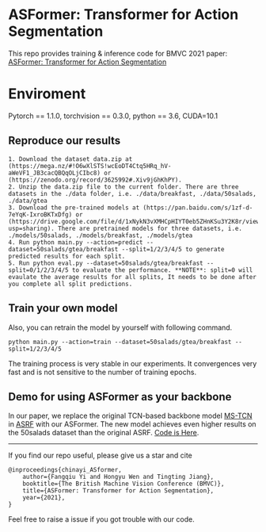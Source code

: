 # ASFormer: Transformer for Action Segmentation

This repo provides training &amp; inference code for BMVC 2021 paper: [ASFormer: Transformer for Action Segmentation](https://arxiv.org/pdf/2110.08568.pdf)

# Enviroment

Pytorch == 1.1.0, torchvision == 0.3.0, python == 3.6, CUDA=10.1

## Reproduce our results

```
1. Download the dataset data.zip at (https://mega.nz/#!O6wXlSTS!wcEoDT4Ctq5HRq_hV-aWeVF1_JB3cacQBQqOLjCIbc8) or (https://zenodo.org/record/3625992#.Xiv9jGhKhPY). 
2. Unzip the data.zip file to the current folder. There are three datasets in the ./data folder, i.e. ./data/breakfast, ./data/50salads, ./data/gtea
3. Download the pre-trained models at (https://pan.baidu.com/s/1zf-d-7eYqK-IxroBKTxDfg) or (https://drive.google.com/file/d/1xNykN3vXMHCpHIYT0eb5ZHnKSu3Y2K8r/view?usp=sharing). There are pretrained models for three datasets, i.e. ./models/50salads, ./models/breakfast, ./models/gtea
4. Run python main.py --action=predict --dataset=50salads/gtea/breakfast --split=1/2/3/4/5 to generate predicted results for each split.
5. Run python eval.py --dataset=50salads/gtea/breakfast --split=0/1/2/3/4/5 to evaluate the performance. **NOTE**: split=0 will evaulate the average results for all splits, It needs to be done after you complete all split predictions.
```

## Train your own model

Also, you can retrain the model by yourself with following command.

```
python main.py --action=train --dataset=50salads/gtea/breakfast --split=1/2/3/4/5
```

The training process is very stable in our experiments. It convergences very fast and is not sensitive to the number of training epochs.

## Demo for using ASFormer as your backbone

In our paper, we replace the original TCN-based backbone model [MS-TCN](https://github.com/yabufarha/ms-tcn) in [ASRF](https://github.com/yiskw713/asrf) with our ASFormer.  The new model achieves even higher results on the 50salads dataset than the original ASRF. [Code is Here](https://github.com/ChinaYi/asrf_with_asformer).

---

If you find our repo useful, please give us a star and cite

```
@inproceedings{chinayi_ASformer,  
	author={Fangqiu Yi and Hongyu Wen and Tingting Jiang}, 
	booktitle={The British Machine Vision Conference (BMVC)},   
	title={ASFormer: Transformer for Action Segmentation},
	year={2021},  
}
```

Feel free to raise a issue if you got trouble with our code.
